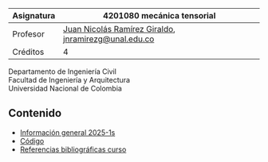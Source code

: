| Asignatura | 4201080 mecánica tensorial                                                             |
| ---        | ---                                                                                    |
| Profesor   | [Juan Nicolás Ramírez Giraldo](https://github.com/jnramirezg/), jnramirezg@unal.edu.co |
| Créditos   | 4                                                                                      |

Departamento de Ingeniería Civil\
Facultad de Ingeniería y Arquitectura\
Universidad Nacional de Colombia


## Contenido
- [Información general 2025-1s](/docs/informacion_general_2023-1s.md)
- [Código](/docs/codigo.md)
- [Referencias bibliográficas curso](/docs/referencias_curso.md)
